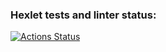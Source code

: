 ### Hexlet tests and linter status:
[![Actions Status](https://github.com/Armorka/frontend-project-46/workflows/hexlet-check/badge.svg)](https://github.com/Armorka/frontend-project-46/actions)